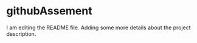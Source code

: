 # githubAssement
I am editing the README file. Adding some more details about the project description.
